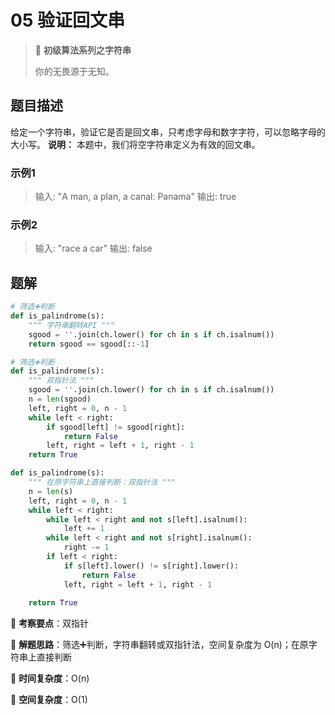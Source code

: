 # 05 验证回文串

> 🌈 **初级算法系列之字符串**
>
> 你的无畏源于无知。

## 题目描述

给定一个字符串，验证它是否是回文串，只考虑字母和数字字符，可以忽略字母的大小写。
**说明：** 本题中，我们将空字符串定义为有效的回文串。

### 示例1

> 输入: "A man, a plan, a canal: Panama"
> 输出: true

### 示例2

> 输入: "race a car"
> 输出: false

## 题解

```python
# 筛选➕判断
def is_palindrome(s):
    """ 字符串翻转API """
    sgood = ''.join(ch.lower() for ch in s if ch.isalnum())
    return sgood == sgood[::-1]
```

```python
# 筛选➕判断
def is_palindrome(s):
    """ 双指针法 """
    sgood = ''.join(ch.lower() for ch in s if ch.isalnum())
    n = len(sgood)
    left, right = 0, n - 1
    while left < right:
        if sgood[left] != sgood[right]:
            return False
        left, right = left + 1, right - 1
    return True
```

```python
def is_palindrome(s):
    """ 在原字符串上直接判断：双指针法 """
    n = len(s)
    left, right = 0, n - 1
    while left < right:
        while left < right and not s[left].isalnum():
            left += 1
        while left < right and not s[right].isalnum():
            right -= 1
        if left < right:
            if s[left].lower() != s[right].lower():
                return False
            left, right = left + 1, right - 1
            
    return True
```

🍥 **考察要点**：双指针

🍬 **解题思路**：筛选➕判断，字符串翻转或双指针法，空间复杂度为 O(n)；在原字符串上直接判断

🍉 **时间复杂度**：O(n)

🍭 **空间复杂度**：O(1)
